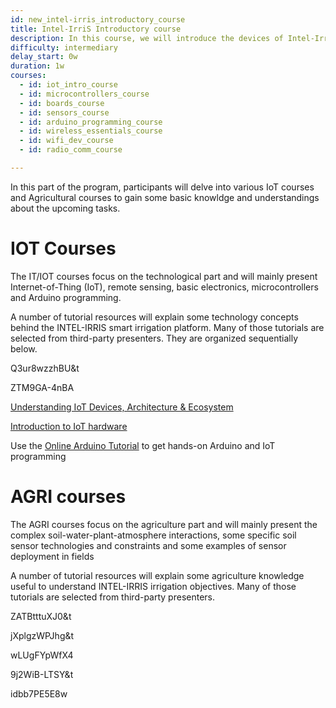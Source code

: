 ```yaml
---
id: new_intel-irris_introductory_course
title: Intel-IrriS Introductory course
description: In this course, we will introduce the devices of Intel-IrriS and how to set them up and use them.
difficulty: intermediary
delay_start: 0w
duration: 1w
courses:
  - id: iot_intro_course
  - id: microcontrollers_course
  - id: boards_course
  - id: sensors_course
  - id: arduino_programming_course
  - id: wireless_essentials_course
  - id: wifi_dev_course
  - id: radio_comm_course

---
```


In this part of the program, participants will delve into various IoT courses and Agricultural courses to gain some basic knowldge and understandings about the upcoming tasks.

# IOT Courses


The IT/IOT courses focus on the technological part and will mainly present Internet-of-Thing (IoT), remote sensing, basic electronics, microcontrollers and Arduino programming. 

A number of tutorial resources will explain some technology concepts behind the INTEL-IRRIS smart irrigation platform. Many of those tutorials are selected from third-party presenters. They are organized sequentially below.


<youtube>Q3ur8wzzhBU&t</youtube>

<!-- [![Intel IoT -- What Does The Internet of Things Mean? | Intel](https://www.youtube.com/watch?v=)] -->

<youtube>ZTM9GA-4nBA</youtube>

<!-- [![Geospatial World - IoT- What is Internet of Things? ( iot , IOT)](https://www.youtube.com/watch?v=)] -->

[Understanding IoT Devices, Architecture & Ecosystem](https://cpham.perso.univ-pau.fr/LORA/HUBIQUITOUS/solution-lab/arduino-lora-tutorial/iot-courses/F-IOT-2b.pdf)

[Introduction to IoT hardware](https://cpham.perso.univ-pau.fr/LORA/HUBIQUITOUS/solution-lab/arduino-lora-tutorial/iot-courses/F-IOT-2c.pdf)


Use the [Online Arduino Tutorial](https://cpham.perso.univ-pau.fr/LORA/HUBIQUITOUS/solution-lab/arduino-lora-tutorial/) to get hands-on Arduino and IoT programming


# AGRI courses

The AGRI courses focus on the agriculture part and will mainly present the complex soil-water-plant-atmosphere interactions, some specific soil sensor technologies and constraints and some examples of sensor deployment in fields

A number of tutorial resources will explain some agriculture knowledge useful to understand INTEL-IRRIS irrigation objectives. Many of those tutorials are selected from third-party presenters.

<youtube>ZATBtttuXJ0&t</youtube>

<!-- [![UNL CropWatch – How to Schedule Irrigations with Soil Water Data. Part 1 : Irrigation Scheduling Basics](https://www.youtube.com/watch?v=)] -->

<youtube>jXplgzWPJhg&t</youtube>

<!-- [![Dr. Bassou Bouazzama – L’irrigation au Maroc face au changements climatiques: les nouveaux défis](https://www.youtube.com/watch?v=)] -->


<youtube>wLUgFYpWfX4</youtube>

<!-- [![Challenge Agriculture – Piloter l’irrigation goutte-à-goutte avec l’échographie du bulbe](https://www.youtube.com/watch?v=)] -->

<youtube>9j2WiB-LTSY&t</youtube>

<!-- [![UNL CropWatch – Part 3 How to Schedule Irrigations with Soil Water Data: Irrigation Scheduling](https://www.youtube.com/watch?v=)] -->

<youtube>idbb7PE5E8w</youtube>

<!-- [![UNL CropWatch – Part 4 How to Schedule Irrigations with Soil Water Data: Advanced Irrigation Scheduling](https://www.youtube.com/watch?v=)] -->

